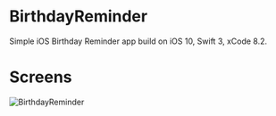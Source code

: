 # BirthdayReminder

Simple iOS Birthday Reminder app build on iOS 10, Swift 3, xCode 8.2.


# Screens

<img src="https://github.com/railskarthi/BirthdayReminder/blob/master/screenshot.jpg" alt="BirthdayReminder"/>
